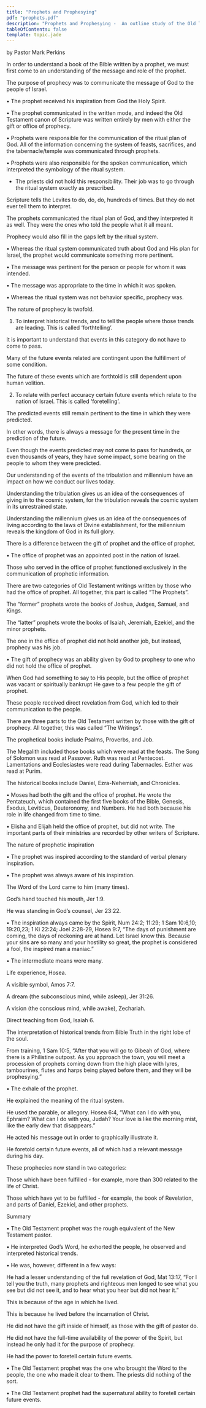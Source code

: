 ```yaml
---
title: "Prophets and Prophesying"
pdf: "prophets.pdf"
description: "Prophets and Prophesying -  An outline study of the Old Testament Prophet and his ministry."
tableOfContents: false
template: topic.jade
---
```


by Pastor Mark Perkins

In order to understand a book of the Bible written by a prophet, we must
first come to an understanding of the message and role of the prophet.

The purpose of prophecy was to communicate the message of God to the
people of Israel.

• The prophet received his inspiration from God the Holy Spirit.

• The prophet communicated in the written mode, and indeed the Old
Testament canon of Scripture was written entirely by men with either the
gift or office of prophecy.

• Prophets were responsible for the communication of the ritual plan of
God. All of the information concerning the system of feasts, sacrifices,
and the tabernacle/temple was communicated through prophets.

• Prophets were also responsible for the spoken communication, which
interpreted the symbology of the ritual system.

- The priests did not hold this responsibility. Their job was to go
through the ritual system exactly as prescribed.

Scripture tells the Levites to do, do, do, hundreds of times. But they
do not ever tell them to interpret.

The prophets communicated the ritual plan of God, and they interpreted
it as well. They were the ones who told the people what it all meant.

Prophecy would also fill in the gaps left by the ritual system.

• Whereas the ritual system communicated truth about God and His plan
for Israel, the prophet would communicate something more pertinent.

• The message was pertinent for the person or people for whom it was
intended.

• The message was appropriate to the time in which it was spoken.

• Whereas the ritual system was not behavior specific, prophecy was.

The nature of prophecy is twofold.

1. To interpret historical trends, and to tell the people where those
trends are leading. This is called ‘forthtelling’.

It is important to understand that events in this category do not have
to come to pass.

Many of the future events related are contingent upon the fulfillment of
some condition.

The future of these events which are forthtold is still dependent upon
human volition.

2. To relate with perfect accuracy certain future events which relate to
the nation of Israel. This is called ‘foretelling’.

The predicted events still remain pertinent to the time in which they
were predicted.

In other words, there is always a message for the present time in the
prediction of the future.

Even though the events predicted may not come to pass for hundreds, or
even thousands of years, they have some impact, some bearing on the
people to whom they were predicted.

Our understanding of the events of the tribulation and millennium have
an impact on how we conduct our lives today.

Understanding the tribulation gives us an idea of the consequences of
giving in to the cosmic system, for the tribulation reveals the cosmic
system in its unrestrained state.

Understanding the millennium gives us an idea of the consequences of
living according to the laws of Divine establishment, for the millennium
reveals the kingdom of God in its full glory.

There is a difference between the gift of prophet and the office of
prophet.

• The office of prophet was an appointed post in the nation of Israel.

Those who served in the office of prophet functioned exclusively in the
communication of prophetic information.

There are two categories of Old Testament writings written by those who
had the office of prophet. All together, this part is called “The
Prophets”.

The “former” prophets wrote the books of Joshua, Judges, Samuel, and
Kings.

The “latter” prophets wrote the books of Isaiah, Jeremiah, Ezekiel, and
the minor prophets.

The one in the office of prophet did not hold another job, but instead,
prophecy was his job.

• The gift of prophecy was an ability given by God to prophesy to one
who did not hold the office of prophet.

When God had something to say to His people, but the office of prophet
was vacant or spiritually bankrupt He gave to a few people the gift of
prophet.

These people received direct revelation from God, which led to their
communication to the people.

There are three parts to the Old Testament written by those with the
gift of prophecy. All together, this was called “The Writings”.

The prophetical books include Psalms, Proverbs, and Job.

The Megalith included those books which were read at the feasts. The
Song of Solomon was read at Passover. Ruth was read at Pentecost.
Lamentations and Ecclesiastes were read during Tabernacles. Esther was
read at Purim.

The historical books include Daniel, Ezra-Nehemiah, and Chronicles.

• Moses had both the gift and the office of prophet. He wrote the
Pentateuch, which contained the first five books of the Bible, Genesis,
Exodus, Leviticus, Deuteronomy, and Numbers. He had both because his
role in life changed from time to time.

• Elisha and Elijah held the office of prophet, but did not write. The
important parts of their ministries are recorded by other writers of
Scripture.

The nature of prophetic inspiration

• The prophet was inspired according to the standard of verbal plenary
inspiration.

• The prophet was always aware of his inspiration.

The Word of the Lord came to him (many times).

God’s hand touched his mouth, Jer 1:9.

He was standing in God’s counsel, Jer 23:22.

• The inspiration always came by the Spirit, Num 24:2; 11:29; 1 Sam
10:6,10; 19:20,23; 1 Ki 22:24; Joel 2:28-29, Hosea 9:7, “The days of
punishment are coming, the days of reckoning are at hand. Let Israel
know this. Because your sins are so many and your hostility so great,
the prophet is considered a fool, the inspired man a maniac.”

• The intermediate means were many.

Life experience, Hosea.

A visible symbol, Amos 7:7.

A dream (the subconscious mind, while asleep), Jer 31:26.

A vision (the conscious mind, while awake), Zechariah.

Direct teaching from God, Isaiah 6.

The interpretation of historical trends from Bible Truth in the right
lobe of the soul.

From training, 1 Sam 10:5, “After that you will go to Gibeah of God,
where there is a Philistine outpost. As you approach the town, you will
meet a procession of prophets coming down from the high place with
lyres, tambourines, flutes and harps being played before them, and they
will be prophesying.”

• The exhale of the prophet.

He explained the meaning of the ritual system.

He used the parable, or allegory. Hosea 6:4, “What can I do with you,
Ephraim? What can I do with you, Judah? Your love is like the morning
mist, like the early dew that disappears.”

He acted his message out in order to graphically illustrate it.

He foretold certain future events, all of which had a relevant message
during his day.

These prophecies now stand in two categories:

Those which have been fulfilled - for example, more than 300 related to
the life of Christ.

Those which have yet to be fulfilled - for example, the book of
Revelation, and parts of Daniel, Ezekiel, and other prophets.

Summary

• The Old Testament prophet was the rough equivalent of the New
Testament pastor.

• He interpreted God’s Word, he exhorted the people, he observed and
interpreted historical trends.

• He was, however, different in a few ways:

He had a lesser understanding of the full revelation of God, Mat 13:17,
“For I tell you the truth, many prophets and righteous men longed to see
what you see but did not see it, and to hear what you hear but did not
hear it.”

This is because of the age in which he lived.

This is because he lived before the incarnation of Christ.

He did not have the gift inside of himself, as those with the gift of
pastor do.

He did not have the full-time availability of the power of the Spirit,
but instead he only had it for the purpose of prophecy.

He had the power to foretell certain future events.

• The Old Testament prophet was the one who brought the Word to the
people, the one who made it clear to them. The priests did nothing of
the sort.

• The Old Testament prophet had the supernatural ability to foretell
certain future events.

